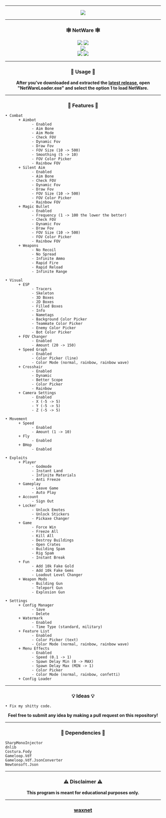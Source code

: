 -----

<p align= "center">
  <kbd>
    <img  src="https://raw.githubusercontent.com/waxnet/NetWare/main/.github/workflows/icon.png">
  </kbd>
</p>

-----

### <p align="center">🕸️ NetWare 🕸️</p>
<p align= "center">
  <img src="https://img.shields.io/github/last-commit/waxnet/NetWare">
  <img src="https://img.shields.io/github/license/waxnet/NetWare">
  <br>
  <img src="https://img.shields.io/github/downloads/waxnet/NetWare/total.svg">
  <br>
  <img src="https://img.shields.io/github/stars/waxnet/NetWare">
  <img src="https://img.shields.io/github/forks/waxnet/NetWare">
</p>

-----

### <p align="center">🔑 Usage 🔑</p>
<p align="center"><b>
After you've downloaded and extracted the <a href="https://github.com/waxnet/NetWare/releases/latest">latest release</a>, open 
"NetWareLoader.exe" and select the option 1 to load NetWare.
</b></p>

-----

### <p align="center">📜 Features 📜</p>

```
• Combat
      + Aimbot
            - Enabled
            - Aim Bone
            - Aim Mode
            - Check FOV
            - Dynamic Fov
            - Draw Fov
            - FOV Size (10 -> 500)
            - Smoothing (5 -> 10)
            - FOV Color Picker
            - Rainbow FOV
      + Silent Aim
            - Enabled
            - Aim Bone
            - Check FOV
            - Dynamic Fov
            - Draw Fov
            - FOV Size (10 -> 500)
            - FOV Color Picker
            - Rainbow FOV
      + Magic Bullet
            - Enabled
            - Frequency (1 -> 100 the lower the better)
            - Check FOV
            - Dynamic Fov
            - Draw Fov
            - FOV Size (10 -> 500)
            - FOV Color Picker
            - Rainbow FOV
      + Weapons
            - No Recoil
            - No Spread
            - Infinite Ammo
            - Rapid Fire
            - Rapid Reload
            - Infinite Range

• Visual
      + ESP
            - Tracers
            - Skeleton
            - 3D Boxes
            - 2D Boxes
            - Filled Boxes
            - Info
            - Nametags
            - Background Color Picker
            - Teammate Color Picker
            - Enemy Color Picker
            - Bot Color Picker
      + FOV Changer
            - Enabled
            - Amount (20 -> 150)
      + Speed Graph
            - Enabled
            - Color Picker (line)
            - Color Mode (normal, rainbow, rainbow wave)
      + Crosshair
            - Enabled
            - Dynamic
            - Better Scope
            - Color Picker
            - Rainbow
      + Camera Settings
            - Enabled
            - X (-5 -> 5)
            - Y (-5 -> 5)
            - Z (-5 -> 5)

• Movement
      + Speed
            - Enabled
            - Amount (1 -> 10)
      + Fly
            - Enabled
      + BHop
            - Enabled

• Exploits
      + Player
            - Godmode
            - Instant Land
            - Infinite Materials
            - Anti Freeze
      + Gameplay
            - Leave Game
            - Auto Play
      + Account
            - Sign Out
      + Locker
            - Unlock Emotes
            - Unlock Stickers
            - Pickaxe Changer
      + Game
            - Force Win
            - Freeze All
            - Kill All
            - Destroy Buildings
            - Open Crates
            - Building Spam
            - Rig Spam
            - Instant Break
      + Fun
            - Add 10k Fake Gold
            - Add 10k Fake Gems
            - Loadout Level Changer
      + Weapon Mods
            - Building Gun
            - Teleport Gun
            - Explosion Gun

• Settings
      + Config Manager
            - Save
            - Delete
      + Watermark
            - Enabled
            - Time Type (standard, military)
      + Feature List
            - Enabled
            - Color Picker (text)
            - Color Mode (normal, rainbow, rainbow wave)
      + Menu Effects
            - Enabled
            - Speed (0.1 -> 1)
            - Spawn Delay Min (0 -> MAX)
            - Spawn Delay Max (MIN -> 1)
            - Color Picker
            - Color Mode (normal, rainbow, confetti)
      + Config Loader
```

-----

### <p align="center">💡 Ideas 💡</p>

    • Fix my shitty code.

<p align="center"><b>Feel free to submit any idea by making a pull request on this repository!</b></p>

-----

### <p align="center">💾 Dependencies 💾</p>
```
SharpMonoInjector
dnlib
Costura.Fody
Gameloop.Vdf
Gameloop.Vdf.JsonConverter
Newtonsoft.Json
```

-----

### <p align="center">⚠️ Disclaimer ⚠️</p>

<p align="center"><b>This program is meant for educational purposes only.</b></p>

-----

### <p align="center"><a href="https://github.com/waxnet">waxnet</a></p>
